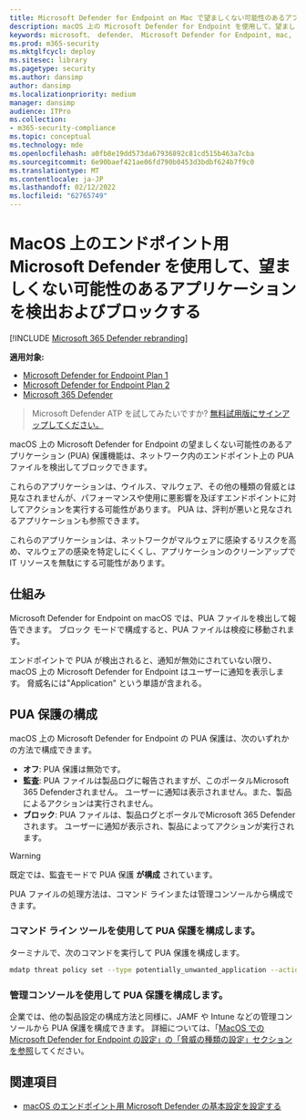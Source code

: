 ```yaml
---
title: Microsoft Defender for Endpoint on Mac で望ましくない可能性のあるアプリケーションを検出してブロックする
description: macOS 上の Microsoft Defender for Endpoint を使用して、望ましくない可能性があるアプリケーション (PUA) を検出してブロックします。
keywords: microsoft、 defender、 Microsoft Defender for Endpoint, mac, pua, pus
ms.prod: m365-security
ms.mktglfcycl: deploy
ms.sitesec: library
ms.pagetype: security
ms.author: dansimp
author: dansimp
ms.localizationpriority: medium
manager: dansimp
audience: ITPro
ms.collection:
- m365-security-compliance
ms.topic: conceptual
ms.technology: mde
ms.openlocfilehash: a0fb8e19dd573da67936892c81cd515b463a7cba
ms.sourcegitcommit: 6e90baef421ae06fd790b0453d3bdbf624b7f9c0
ms.translationtype: MT
ms.contentlocale: ja-JP
ms.lasthandoff: 02/12/2022
ms.locfileid: "62765749"
---
```

# <a name="detect-and-block-potentially-unwanted-applications-with-microsoft-defender-for-endpoint-on-macos"></a>MacOS 上のエンドポイント用 Microsoft Defender を使用して、望ましくない可能性のあるアプリケーションを検出およびブロックする

[!INCLUDE [Microsoft 365 Defender rebranding](../../includes/microsoft-defender.md)]

**適用対象:**
- [Microsoft Defender for Endpoint Plan 1](https://go.microsoft.com/fwlink/p/?linkid=2154037)
- [Microsoft Defender for Endpoint Plan 2](https://go.microsoft.com/fwlink/p/?linkid=2154037)
- [Microsoft 365 Defender](https://go.microsoft.com/fwlink/?linkid=2118804)

> Microsoft Defender ATP を試してみたいですか? [無料試用版にサインアップしてください。](https://signup.microsoft.com/create-account/signup?products=7f379fee-c4f9-4278-b0a1-e4c8c2fcdf7e&ru=https://aka.ms/MDEp2OpenTrial?ocid=docs-wdatp-exposedapis-abovefoldlink)

macOS 上の Microsoft Defender for Endpoint の望ましくない可能性のあるアプリケーション (PUA) 保護機能は、ネットワーク内のエンドポイント上の PUA ファイルを検出してブロックできます。

これらのアプリケーションは、ウイルス、マルウェア、その他の種類の脅威とは見なされませんが、パフォーマンスや使用に悪影響を及ぼすエンドポイントに対してアクションを実行する可能性があります。 PUA は、評判が悪いと見なされるアプリケーションも参照できます。

これらのアプリケーションは、ネットワークがマルウェアに感染するリスクを高め、マルウェアの感染を特定しにくくし、アプリケーションのクリーンアップで IT リソースを無駄にする可能性があります。

## <a name="how-it-works"></a>仕組み

Microsoft Defender for Endpoint on macOS では、PUA ファイルを検出して報告できます。 ブロック モードで構成すると、PUA ファイルは検疫に移動されます。

エンドポイントで PUA が検出されると、通知が無効にされていない限り、macOS 上の Microsoft Defender for Endpoint はユーザーに通知を表示します。 脅威名には"Application" という単語が含まれる。

## <a name="configure-pua-protection"></a>PUA 保護の構成

macOS 上の Microsoft Defender for Endpoint の PUA 保護は、次のいずれかの方法で構成できます。

- **オフ**: PUA 保護は無効です。
- **監査**: PUA ファイルは製品ログに報告されますが、このポータルMicrosoft 365 Defenderされません。 ユーザーに通知は表示されません。また、製品によるアクションは実行されません。
- **ブロック**: PUA ファイルは、製品ログとポータルでMicrosoft 365 Defenderされます。 ユーザーに通知が表示され、製品によってアクションが実行されます。

> [!WARNING]
> 既定では、監査モードで PUA 保護 **が構成** されています。

PUA ファイルの処理方法は、コマンド ラインまたは管理コンソールから構成できます。

### <a name="use-the-command-line-tool-to-configure-pua-protection"></a>コマンド ライン ツールを使用して PUA 保護を構成します。

ターミナルで、次のコマンドを実行して PUA 保護を構成します。

```bash
mdatp threat policy set --type potentially_unwanted_application --action [off|audit|block]
```

### <a name="use-the-management-console-to-configure-pua-protection"></a>管理コンソールを使用して PUA 保護を構成します。

企業では、他の製品設定の構成方法と同様に、JAMF や Intune などの管理コンソールから PUA 保護を構成できます。 詳細については、「[MacOS での Microsoft Defender for Endpoint の設定」の「脅威の種類の設定」セクションを参照](mac-preferences.md)してください。[](mac-preferences.md#threat-type-settings)

## <a name="related-topics"></a>関連項目

- [macOS のエンドポイント用 Microsoft Defender の基本設定を設定する](mac-preferences.md)
